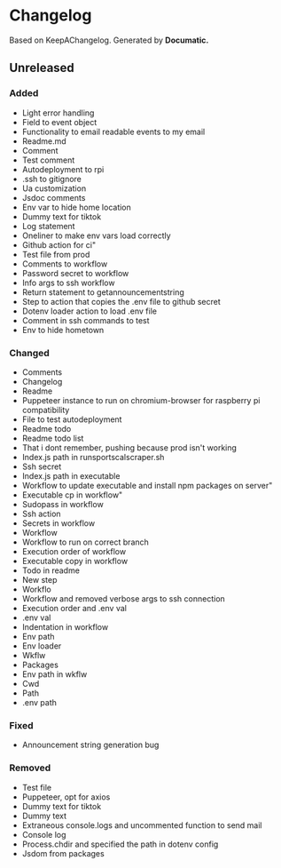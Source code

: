 # Changelog

Based on KeepAChangelog.
Generated by **Documatic.**

## Unreleased

### Added

* Light error handling
* Field to event object
* Functionality to email readable events to my email
* Readme.md
* Comment
* Test comment
* Autodeployment to rpi
* .ssh to gitignore
* Ua customization
* Jsdoc comments
* Env var to hide home location
* Dummy text for tiktok
* Log statement
* Oneliner to make env vars load correctly
* Github action for ci"
* Test file from prod
* Comments to workflow
* Password secret to workflow
* Info args to ssh workflow
* Return statement to getannouncementstring
* Step to action that copies the .env file to github secret
* Dotenv loader action to load .env file
* Comment in ssh commands to test
* Env to hide hometown

### Changed

* Comments
* Changelog
* Readme
* Puppeteer instance to run on chromium-browser for raspberry pi compatibility
* File to test autodeployment
* Readme todo
* Readme todo list
* That i dont remember, pushing because prod isn't working
* Index.js path in runsportscalscraper.sh
* Ssh secret
* Index.js path in executable
* Workflow to update executable and install npm packages on server"
* Executable cp in workflow"
* Sudopass in workflow
* Ssh action
* Secrets in workflow
* Workflow
* Workflow to run on correct branch
* Execution order of workflow
* Executable copy in workflow
* Todo in readme
* New step
* Workflo
* Workflow and removed verbose args to ssh connection
* Execution order and .env val
* .env val
* Indentation in workflow
* Env path
* Env loader
* Wkflw
* Packages
* Env path in wkflw
* Cwd
* Path
* .env path

### Fixed

* Announcement string generation bug

### Removed

* Test file
* Puppeteer, opt for axios
* Dummy text for tiktok
* Dummy text
* Extraneous console.logs and uncommented function to send mail
* Console log
* Process.chdir and specified the path in dotenv config
* Jsdom from packages
